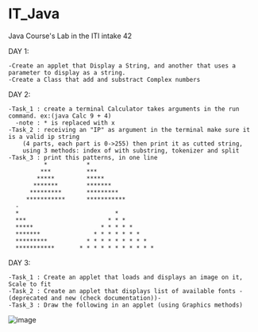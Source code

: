 # IT_Java
Java Course's Lab in the ITI intake 42

DAY 1: 

    -Create an applet that Display a String, and another that uses a parameter to display as a string.
    -Create a Class that add and substract Complex numbers
      
DAY 2:

    -Task_1 : create a terminal Calculator takes arguments in the run command. ex:(java Calc 9 + 4) 
      -note : * is replaced with x
    -Task_2 : receiving an "IP" as argument in the terminal make sure it is a valid ip string 
        (4 parts, each part is 0->255) then print it as cutted string, 
        using 3 methods: index of with substring, tokenizer and split
    -Task_3 : print this patterns, in one line
              *           *
             ***          ***
            *****         *****
           *******        *******
          *********       *********
         ***********      ***********
      -
      *                           *
      ***                       * * *
      *****                   * * * * *
      *******               * * * * * * *
      *********           * * * * * * * * *
      ***********       * * * * * * * * * * *
      
DAY 3:

    -Task_1 : Create an applet that loads and displays an image on it, Scale to fit
    -Task_2 : Create an applet that displays list of available fonts -(deprecated and new (check documentation))-
    -Task_3 : Draw the following in an applet (using Graphics methods)
    
![image](https://user-images.githubusercontent.com/95314680/149021087-83d1398d-9e33-4cfd-82c9-5e1afe8a97a6.png)

    
